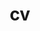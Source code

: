 ---
layout: cv
permalink: /cv/
title: cv
nav: true
cv_pdf: /assets/pdf/Resume_Telukunta_2024.pdf
---